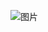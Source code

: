 ![图片](https://user-images.githubusercontent.com/34026739/69477894-c1220600-0e26-11ea-82a7-83c8b0688f2c.png)
